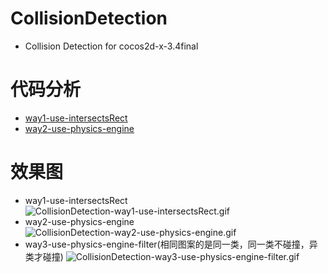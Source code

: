 # CollisionDetection
* Collision Detection for cocos2d-x-3.4final


# 代码分析
* [way1-use-intersectsRect](https://github.com/cheyiliu/All-in-One/wiki/cocos2d-x-3.3-019-%E7%A2%B0%E6%92%9E%E6%A3%80%E6%B5%8B1-%E5%88%A4%E6%96%AD%E7%9F%A9%E5%BD%A2%E5%8C%BA%E5%9F%9F%E6%98%AF%E5%90%A6%E6%9C%89%E7%9B%B8%E4%BA%A4)
* [way2-use-physics-engine](https://github.com/cheyiliu/All-in-One/wiki/cocos2d-x-3.3-020-%E7%A2%B0%E6%92%9E%E6%A3%80%E6%B5%8B2-%E5%88%A9%E7%94%A8%E7%89%A9%E7%90%86%E5%BC%95%E6%93%8E)

# 效果图
* way1-use-intersectsRect   
![CollisionDetection-way1-use-intersectsRect.gif](https://github.com/cheyiliu/All-in-One/blob/master/res/cocos2d/CollisionDetection-way1-use-intersectsRect.gif)
* way2-use-physics-engine   
![CollisionDetection-way2-use-physics-engine.gif](https://github.com/cheyiliu/All-in-One/blob/master/res/cocos2d/CollisionDetection-way2-use-physics-engine.gif)
* way3-use-physics-engine-filter(相同图案的是同一类，同一类不碰撞，异类才碰撞)
![CollisionDetection-way3-use-physics-engine-filter.gif](https://github.com/cheyiliu/All-in-One/blob/master/res/cocos2d/CollisionDetection-way3-use-physics-engine-filter.gif)
